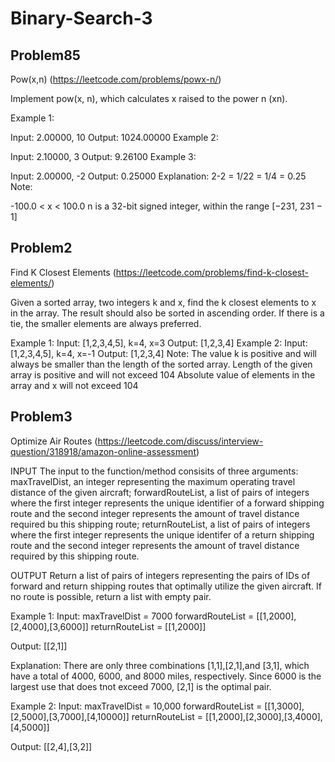 # Binary-Search-3

## Problem85
Pow(x,n) (https://leetcode.com/problems/powx-n/)

Implement pow(x, n), which calculates x raised to the power n (xn).

Example 1:

Input: 2.00000, 10
Output: 1024.00000
Example 2:

Input: 2.10000, 3
Output: 9.26100
Example 3:

Input: 2.00000, -2
Output: 0.25000
Explanation: 2-2 = 1/22 = 1/4 = 0.25
Note:

-100.0 < x < 100.0
n is a 32-bit signed integer, within the range [−231, 231 − 1]

## Problem2 
Find K Closest Elements (https://leetcode.com/problems/find-k-closest-elements/)


Given a sorted array, two integers k and x, find the k closest elements to x in the array. The result should also be sorted in ascending order. If there is a tie, the smaller elements are always preferred.

Example 1:
Input: [1,2,3,4,5], k=4, x=3
Output: [1,2,3,4]
Example 2:
Input: [1,2,3,4,5], k=4, x=-1
Output: [1,2,3,4]
Note:
The value k is positive and will always be smaller than the length of the sorted array.
Length of the given array is positive and will not exceed 104
Absolute value of elements in the array and x will not exceed 104


## Problem3
Optimize Air Routes (https://leetcode.com/discuss/interview-question/318918/amazon-online-assessment)

INPUT
The input to the function/method consisits of three arguments:
maxTravelDist, an integer representing the maximum operating travel distance of the given aircraft;
forwardRouteList, a list of pairs of integers where the first integer represents the unique identifier of a forward shipping
route and the second integer represents the amount of travel distance required bu this shipping route;
returnRouteList, a list of pairs of integers where the first integer represents the unique identifer of a return shipping route
and the second integer represents the amount of travel distance required by this shipping route.

OUTPUT
Return a list of pairs of integers representing the pairs of IDs of forward and return shipping routes that optimally utilize the given aircraft. If no route is possible, return a list with empty pair.

Example 1:
Input:
maxTravelDist = 7000
forwardRouteList = [[1,2000],[2,4000],[3,6000]]
returnRouteList = [[1,2000]]

Output:
[[2,1]]

Explanation:
There are only three combinations [1,1],[2,1],and [3,1], which have a total of 4000, 6000, and 8000 miles, respectively. Since 6000 is the largest use that does tnot exceed 7000, [2,1] is the optimal pair.

Example 2:
Input:
maxTravelDist = 10,000
forwardRouteList = [[1,3000],[2,5000],[3,7000],[4,10000]]
returnRouteList = [[1,2000],[2,3000],[3,4000],[4,5000]]

Output:
[[2,4],[3,2]]
